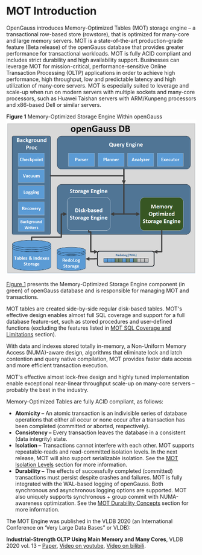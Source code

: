 # MOT Introduction<a name="EN-US_TOPIC_0270171553"></a>

OpenGauss introduces Memory-Optimized Tables \(MOT\) storage engine – a transactional row-based store \(rowstore\), that is optimized for many-core and large memory servers. MOT is a state-of-the-art production-grade feature \(Beta release\) of the openGauss database that provides greater performance for transactional workloads. MOT is fully ACID compliant and includes strict durability and high availability support. Businesses can leverage MOT for mission-critical, performance-sensitive Online Transaction Processing \(OLTP\) applications in order to achieve high performance, high throughput, low and predictable latency and high utilization of many‑core servers. MOT is especially suited to leverage and scale-up when run on modern servers with multiple sockets and many-core processors, such as Huawei Taishan servers with ARM/Kunpeng processors and x86-based Dell or similar servers.

**Figure  1**  Memory-Optimized Storage Engine Within openGauss<a name="fig16939193016363"></a>  
![](figures/memory-optimized-storage-engine-within-opengauss.png "memory-optimized-storage-engine-within-opengauss")

[Figure 1](#fig16939193016363)  presents the Memory-Optimized Storage Engine component \(in green\) of openGauss database and is responsible for managing MOT and transactions.

MOT tables are created side-by-side regular disk-based tables. MOT's effective design enables almost full SQL coverage and support for a full database feature-set, such as stored procedures and user‑defined functions \(excluding the features listed in  [MOT SQL Coverage and Limitations](mot-sql-coverage-and-limitations.md)  section\).

With data and indexes stored totally in-memory, a Non-Uniform Memory Access \(NUMA\)-aware design, algorithms that eliminate lock and latch contention and query native compilation, MOT provides faster data access and more efficient transaction execution.

MOT's effective almost lock-free design and highly tuned implementation enable exceptional near-linear throughput scale-up on many-core servers – probably the best in the industry.

Memory-Optimized Tables are fully ACID compliant, as follows:

-   **Atomicity –**  An atomic transaction is an indivisible series of database operations that either all occur or none occur after a transaction has been completed \(committed or aborted, respectively\).
-   **Consistency –**  Every transaction leaves the database in a consistent \(data integrity\) state.
-   **Isolation –**  Transactions cannot interfere with each other. MOT supports repeatable‑reads and read-committed isolation levels. In the next release, MOT will also support serializable isolation. See the  [MOT Isolation Levels](mot-isolation-levels.md)  section for more information.
-   **Durability –**  The effects of successfully completed \(committed\) transactions must persist despite crashes and failures. MOT is fully integrated with the WAL-based logging of openGauss. Both synchronous and asynchronous logging options are supported. MOT also uniquely supports synchronous + group commit with NUMA-awareness optimization. See the  [MOT Durability Concepts](mot-durability-concepts.md)  section for more information.

The MOT Engine was published in the VLDB 2020 (an International Conference on ‘Very Large Data Bases” or VLDB):

**Industrial-Strength OLTP Using Main Memory and Many Cores**,  VLDB 2020 vol. 13 – [Paper](http://www.vldb.org/pvldb/vol13/p3099-avni.pdf), [Video on youtube](https://www.youtube.com/watch?v=xcAbww6x8wo), [Video on bilibili](https://www.bilibili.com/video/BV1MA411n7ef?p=97).